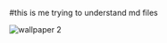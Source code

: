#this is me trying to understand md files

![wallpaper 2](https://github.com/user-attachments/assets/b2f3450a-0905-4cd6-a98b-9c8d6ee43897)
